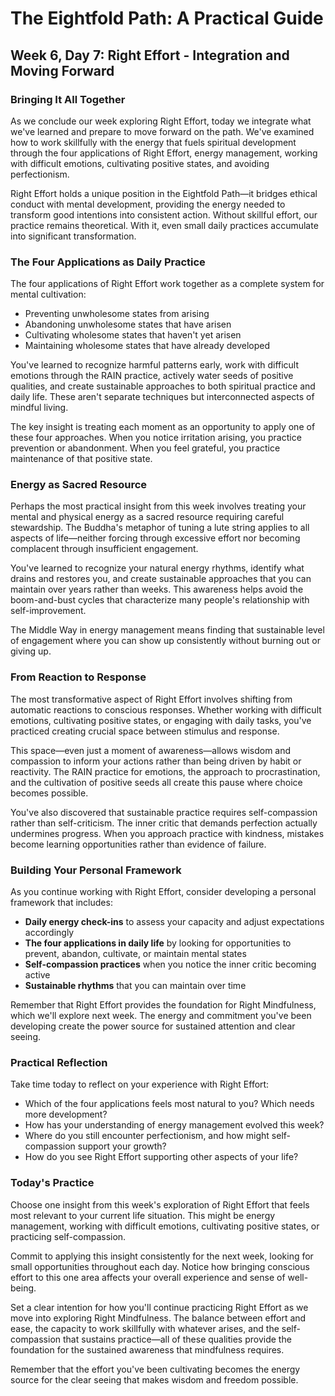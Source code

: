 # The Eightfold Path: A Practical Guide
## Week 6, Day 7: Right Effort - Integration and Moving Forward

### Bringing It All Together

As we conclude our week exploring Right Effort, today we integrate what we've learned and prepare to move forward on the path. We've examined how to work skillfully with the energy that fuels spiritual development through the four applications of Right Effort, energy management, working with difficult emotions, cultivating positive states, and avoiding perfectionism.

Right Effort holds a unique position in the Eightfold Path—it bridges ethical conduct with mental development, providing the energy needed to transform good intentions into consistent action. Without skillful effort, our practice remains theoretical. With it, even small daily practices accumulate into significant transformation.

### The Four Applications as Daily Practice

The four applications of Right Effort work together as a complete system for mental cultivation:

- Preventing unwholesome states from arising
- Abandoning unwholesome states that have arisen
- Cultivating wholesome states that haven't yet arisen
- Maintaining wholesome states that have already developed

You've learned to recognize harmful patterns early, work with difficult emotions through the RAIN practice, actively water seeds of positive qualities, and create sustainable approaches to both spiritual practice and daily life. These aren't separate techniques but interconnected aspects of mindful living.

The key insight is treating each moment as an opportunity to apply one of these four approaches. When you notice irritation arising, you practice prevention or abandonment. When you feel grateful, you practice maintenance of that positive state.

### Energy as Sacred Resource

Perhaps the most practical insight from this week involves treating your mental and physical energy as a sacred resource requiring careful stewardship. The Buddha's metaphor of tuning a lute string applies to all aspects of life—neither forcing through excessive effort nor becoming complacent through insufficient engagement.

You've learned to recognize your natural energy rhythms, identify what drains and restores you, and create sustainable approaches that you can maintain over years rather than weeks. This awareness helps avoid the boom-and-bust cycles that characterize many people's relationship with self-improvement.

The Middle Way in energy management means finding that sustainable level of engagement where you can show up consistently without burning out or giving up.

### From Reaction to Response

The most transformative aspect of Right Effort involves shifting from automatic reactions to conscious responses. Whether working with difficult emotions, cultivating positive states, or engaging with daily tasks, you've practiced creating crucial space between stimulus and response.

This space—even just a moment of awareness—allows wisdom and compassion to inform your actions rather than being driven by habit or reactivity. The RAIN practice for emotions, the approach to procrastination, and the cultivation of positive seeds all create this pause where choice becomes possible.

You've also discovered that sustainable practice requires self-compassion rather than self-criticism. The inner critic that demands perfection actually undermines progress. When you approach practice with kindness, mistakes become learning opportunities rather than evidence of failure.

### Building Your Personal Framework

As you continue working with Right Effort, consider developing a personal framework that includes:

- **Daily energy check-ins** to assess your capacity and adjust expectations accordingly
- **The four applications in daily life** by looking for opportunities to prevent, abandon, cultivate, or maintain mental states
- **Self-compassion practices** when you notice the inner critic becoming active
- **Sustainable rhythms** that you can maintain over time

Remember that Right Effort provides the foundation for Right Mindfulness, which we'll explore next week. The energy and commitment you've been developing create the power source for sustained attention and clear seeing.

### Practical Reflection

Take time today to reflect on your experience with Right Effort:

- Which of the four applications feels most natural to you? Which needs more development?
- How has your understanding of energy management evolved this week?
- Where do you still encounter perfectionism, and how might self-compassion support your growth?
- How do you see Right Effort supporting other aspects of your life?

### Today's Practice

Choose one insight from this week's exploration of Right Effort that feels most relevant to your current life situation. This might be energy management, working with difficult emotions, cultivating positive states, or practicing self-compassion.

Commit to applying this insight consistently for the next week, looking for small opportunities throughout each day. Notice how bringing conscious effort to this one area affects your overall experience and sense of well-being.

Set a clear intention for how you'll continue practicing Right Effort as we move into exploring Right Mindfulness. The balance between effort and ease, the capacity to work skillfully with whatever arises, and the self-compassion that sustains practice—all of these qualities provide the foundation for the sustained awareness that mindfulness requires.

Remember that the effort you've been cultivating becomes the energy source for the clear seeing that makes wisdom and freedom possible.